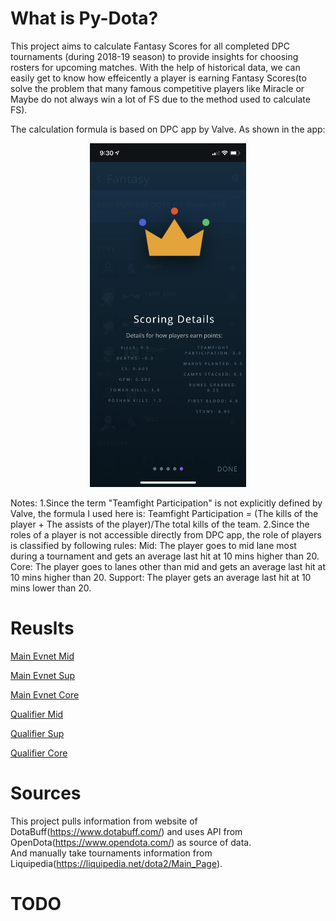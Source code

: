 # What is Py-Dota?
This project aims to calculate Fantasy Scores for all completed DPC tournaments (during 2018-19 season) to provide insights for choosing rosters for upcoming matches.  With the help of historical data, we can easily get to know how effeicently a player is earning Fantasy Scores(to solve the problem that many famous competitive players like Miracle or Maybe do not always win a lot of FS due to the method used to calculate FS).

The calculation formula is based on DPC app by Valve.
As shown in the app:
<p align="center">
  <img src="https://github.com/zhouy1017/Py-Dota/blob/master/DPC_Screenshot.png"  width="250" height="550">
</p>
Notes:
1.Since the term "Teamfight Participation" is not explicitly defined by Valve, the formula I used here is:
Teamfight Participation = (The kills of the player + The assists of the player)/The total kills of the team.
2.Since the roles of a player is not accessible directly from DPC app, the role of players is classified by following rules:
 Mid: The player goes to mid lane most during a tournament and gets an average last hit at 10 mins higher than 20.
 Core: The player goes to lanes other than mid and gets an average last hit at 10 mins higher than 20.
 Support: The player gets an average last hit at 10 mins lower than 20.

#  Reuslts
[Main Evnet Mid](https://github.com/zhouy1017/Py-Dota/blob/master/mid_main.html)

[Main Evnet Sup](https://github.com/zhouy1017/Py-Dota/blob/master/sup_main.html)

[Main Evnet Core](https://github.com/zhouy1017/Py-Dota/blob/master/core_main.html)

[Qualifier Mid](https://github.com/zhouy1017/Py-Dota/blob/master/mid_qu.html)

[Qualifier Sup](https://github.com/zhouy1017/Py-Dota/blob/master/sup_qu.html)

[Qualifier Core](https://github.com/zhouy1017/Py-Dota/blob/master/core_qu.html)


# Sources
This project pulls information from website of DotaBuff(https://www.dotabuff.com/) 
and uses API from OpenDota(https://www.opendota.com/) as source of data.  
And manually take tournaments information from Liquipedia(https://liquipedia.net/dota2/Main_Page).

# TODO
